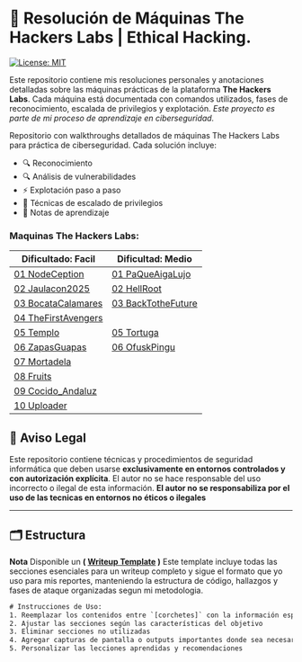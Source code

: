 # 🧠 Resolución de Máquinas The Hackers Labs | Ethical Hacking.

[![License: MIT](https://img.shields.io/badge/License-MIT-blue.svg)](https://opensource.org/licenses/MIT)

Este repositorio contiene mis resoluciones personales y anotaciones detalladas sobre las máquinas prácticas de la plataforma **The Hackers Labs**. Cada máquina está documentada con comandos utilizados, fases de reconocimiento, escalada de privilegios y explotación.
*Este proyecto es parte de mi proceso de aprendizaje en ciberseguridad.*

Repositorio con walkthroughs detallados de máquinas The Hackers Labs para práctica de ciberseguridad. Cada solución incluye:
- 🔍 Reconocimiento
- 🔍 Análisis de vulnerabilidades
- ⚡ Explotación paso a paso
- 🚀 Técnicas de escalado de privilegios
- 📌 Notas de aprendizaje
### Maquinas The Hackers Labs:

| Dificultado: Facil                                                    | Dificultad: Medio                                                   |
| --------------------------------------------------------------------- | ------------------------------------------------------------------- |
| [01 NodeCeption](01-HackersLabs/01-facil/01-NodeCeption.md)           | [01 PaQueAigaLujo](01-HackersLabs/02-medio/01-PaQueAigaLujo.md)     |
| [02 Jaulacon2025](01-HackersLabs/01-facil/02-Jaulacon2025.md)         | [02 HellRoot](01-HackersLabs/02-medio/02-HellRoot.md)               |
| [03 BocataCalamares](01-HackersLabs/01-facil/03-BocataCalamares.md)   | [03 BackTotheFuture](01-HackersLabs/02-medio/03-BackToTheFuture.md) |
| [04 TheFirstAvengers](01-HackersLabs/01-facil/04-TheFirstAvengers.md) |                                                                     |
| [05 Templo](01-HackersLabs/01-facil/05-Templo.md)                     | [05 Tortuga](01-HackersLabs/02-medio/05-Tortuga.md)                 |
| [06 ZapasGuapas](01-HackersLabs/01-facil/05-Zapas_Guapas.md)          | [06 OfuskPingu](01-HackersLabs/02-medio/06-OfuskPingu.md)           |
| [07 Mortadela](01-HackersLabs/01-facil/06-Mortadela.md)               |                                                                     |
| [08 Fruits](01-HackersLabs/01-facil/07-Fruits.md)                     |                                                                     |
| [09 Cocido_Andaluz](01-HackersLabs/01-facil/08-Cocido_Andaluz.md)     |                                                                     |
| [10 Uploader](01-HackersLabs/01-facil/09-Uploader.md)                 |                                                                     |

## 📜 Aviso Legal  
Este repositorio contiene técnicas y procedimientos de seguridad informática que deben usarse **exclusivamente en entornos controlados y con autorización explícita**. El autor no se hace responsable del uso incorrecto o ilegal de esta información.
**El autor no se responsabiliza por el uso de las tecnicas en entornos no éticos o ilegales**

---
## 🗂 Estructura
**Nota** Disponible un **( [Writeup Template](/00-Template.md) )** Este template incluye todas las secciones esenciales para un writeup completo y sigue el formato que yo uso para mis reportes, manteniendo la estructura de código, hallazgos y fases de ataque organizadas segun mi metodologia.

```txt
# Instrucciones de Uso:
1. Reemplazar los contenidos entre `[corchetes]` con la información específica de la máquina
2. Ajustar las secciones según las características del objetivo
3. Eliminar secciones no utilizadas
4. Agregar capturas de pantalla o outputs importantes donde sea necesario
5. Personalizar las lecciones aprendidas y recomendaciones
```

